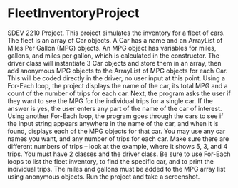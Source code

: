 # FleetInventoryProject
SDEV 2210 Project. This project simulates the inventory for a fleet of cars. The fleet is an array of Car objects. A Car has a name and an ArrayList of Miles Per Gallon (MPG) objects. An MPG object has variables for miles, gallons, and miles per gallon, which is calculated in the constructor. The driver class will instantiate 3 Car objects and store them in an array, then add anonymous MPG objects to the ArrayList of MPG objects for each Car. This will be coded directly in the driver, no user input at this point. Using a For-Each loop, the project displays the name of the car, its total MPG and a count of the number of trips for each car. Next, the program asks the user if they want to see the MPG for the individual trips for a single car. If the answer is yes, the user enters any part of the name of the car of interest. Using another For-Each loop, the program goes through the cars to see if the input string appears anywhere in the name of the car, and when it is found, displays each of the MPG objects for that car. You may use any car names you want, and any number of trips for each car. Make sure there are different numbers of trips – look at the example, where it shows 5, 3, and 4 trips.  You must have 2 classes and the driver class. Be sure to use For-Each loops to list the fleet inventory, to find the specific car, and to print the individual trips. The miles and gallons must be added to the MPG array list using anonymous objects.  Run the project and take a screenshot.
